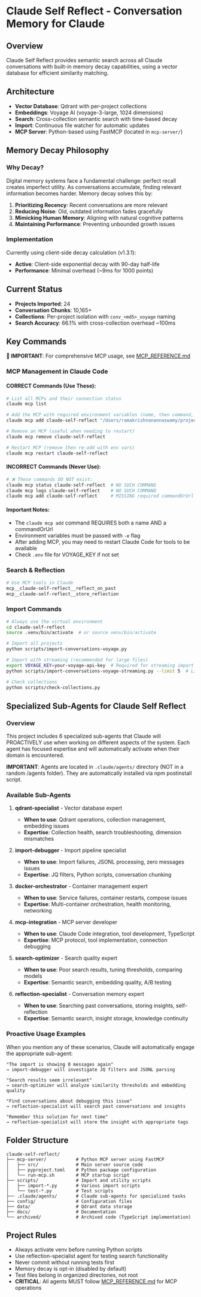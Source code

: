 # Claude Self Reflect - Conversation Memory for Claude

## Overview
Claude Self Reflect provides semantic search across all Claude conversations with built-in memory decay capabilities, using a vector database for efficient similarity matching.

## Architecture
- **Vector Database**: Qdrant with per-project collections
- **Embeddings**: Voyage AI (voyage-3-large, 1024 dimensions)
- **Search**: Cross-collection semantic search with time-based decay
- **Import**: Continuous file watcher for automatic updates
- **MCP Server**: Python-based using FastMCP (located in `mcp-server/`)

## Memory Decay Philosophy

### Why Decay?
Digital memory systems face a fundamental challenge: perfect recall creates imperfect utility. As conversations accumulate, finding relevant information becomes harder. Memory decay solves this by:

1. **Prioritizing Recency**: Recent conversations are more relevant
2. **Reducing Noise**: Old, outdated information fades gracefully
3. **Mimicking Human Memory**: Aligning with natural cognitive patterns
4. **Maintaining Performance**: Preventing unbounded growth issues

### Implementation
Currently using client-side decay calculation (v1.3.1):
- **Active**: Client-side exponential decay with 90-day half-life
- **Performance**: Minimal overhead (~9ms for 1000 points)

## Current Status
- **Projects Imported**: 24
- **Conversation Chunks**: 10,165+
- **Collections**: Per-project isolation with `conv_<md5>_voyage` naming
- **Search Accuracy**: 66.1% with cross-collection overhead ~100ms

## Key Commands

**📖 IMPORTANT**: For comprehensive MCP usage, see [MCP_REFERENCE.md](./MCP_REFERENCE.md)

### MCP Management in Claude Code

#### CORRECT Commands (Use These):
```bash
# List all MCPs and their connection status
claude mcp list

# Add the MCP with required environment variables (name, then command, then env vars)
claude mcp add claude-self-reflect "/Users/ramakrishnanannaswamy/projects/claude-self-reflect/mcp-server/run-mcp.sh" -e VOYAGE_KEY="your-voyage-api-key" -e QDRANT_URL="http://localhost:6333"

# Remove an MCP (useful when needing to restart)
claude mcp remove claude-self-reflect

# Restart MCP (remove then re-add with env vars)
claude mcp restart claude-self-reflect
```

#### INCORRECT Commands (Never Use):
```bash
# ❌ These commands DO NOT exist:
claude mcp status claude-self-reflect  # NO SUCH COMMAND
claude mcp logs claude-self-reflect    # NO SUCH COMMAND
claude mcp add claude-self-reflect     # MISSING required commandOrUrl argument
```

#### Important Notes:
- The `claude mcp add` command REQUIRES both a name AND a commandOrUrl
- Environment variables must be passed with `-e` flag
- After adding MCP, you may need to restart Claude Code for tools to be available
- Check `.env` file for VOYAGE_KEY if not set

### Search & Reflection
```bash
# Use MCP tools in Claude
mcp__claude-self-reflect__reflect_on_past
mcp__claude-self-reflect__store_reflection
```

### Import Commands
```bash
# Always use the virtual environment
cd claude-self-reflect
source .venv/bin/activate  # or source venv/bin/activate

# Import all projects
python scripts/import-conversations-voyage.py

# Import with streaming (recommended for large files)
export VOYAGE_KEY=your-voyage-api-key  # Required for streaming import
python scripts/import-conversations-voyage-streaming.py --limit 5  # Limit to 5 files for testing

# Check collections
python scripts/check-collections.py
```

## Specialized Sub-Agents for Claude Self Reflect

### Overview
This project includes 6 specialized sub-agents that Claude will PROACTIVELY use when working on different aspects of the system. Each agent has focused expertise and will automatically activate when their domain is encountered.

**IMPORTANT**: Agents are located in `.claude/agents/` directory (NOT in a random /agents folder). They are automatically installed via npm postinstall script.

### Available Sub-Agents

1. **qdrant-specialist** - Vector database expert
   - **When to use**: Qdrant operations, collection management, embedding issues
   - **Expertise**: Collection health, search troubleshooting, dimension mismatches

2. **import-debugger** - Import pipeline specialist
   - **When to use**: Import failures, JSONL processing, zero messages issues
   - **Expertise**: JQ filters, Python scripts, conversation chunking

3. **docker-orchestrator** - Container management expert
   - **When to use**: Service failures, container restarts, compose issues
   - **Expertise**: Multi-container orchestration, health monitoring, networking

4. **mcp-integration** - MCP server developer
   - **When to use**: Claude Code integration, tool development, TypeScript
   - **Expertise**: MCP protocol, tool implementation, connection debugging

5. **search-optimizer** - Search quality expert
   - **When to use**: Poor search results, tuning thresholds, comparing models
   - **Expertise**: Semantic search, embedding quality, A/B testing

6. **reflection-specialist** - Conversation memory expert
   - **When to use**: Searching past conversations, storing insights, self-reflection
   - **Expertise**: Semantic search, insight storage, knowledge continuity

### Proactive Usage Examples

When you mention any of these scenarios, Claude will automatically engage the appropriate sub-agent:

```
"The import is showing 0 messages again"
→ import-debugger will investigate JQ filters and JSONL parsing

"Search results seem irrelevant"
→ search-optimizer will analyze similarity thresholds and embedding quality

"Find conversations about debugging this issue"
→ reflection-specialist will search past conversations and insights

"Remember this solution for next time"
→ reflection-specialist will store the insight with appropriate tags
```

## Folder Structure

```
claude-self-reflect/
├── mcp-server/           # Python MCP server using FastMCP
│   ├── src/              # Main server source code
│   ├── pyproject.toml    # Python package configuration
│   └── run-mcp.sh        # MCP startup script
├── scripts/              # Import and utility scripts
│   ├── import-*.py       # Various import scripts
│   └── test-*.py         # Test scripts
├── .claude/agents/       # Claude sub-agents for specialized tasks
├── config/               # Configuration files
├── data/                 # Qdrant data storage
├── docs/                 # Documentation
└── archived/             # Archived code (TypeScript implementation)
```

## Project Rules
- Always activate venv before running Python scripts
- Use reflection-specialist agent for testing search functionality
- Never commit without running tests first
- Memory decay is opt-in (disabled by default)
- Test files belong in organized directories, not root
- **CRITICAL**: All agents MUST follow [MCP_REFERENCE.md](./MCP_REFERENCE.md) for MCP operations
